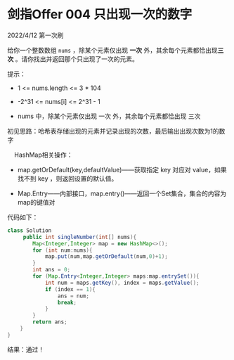 # 剑指Offer 004 只出现一次的数字

2022/4/12 第一次刷

给你一个整数数组 `nums` ，除某个元素仅出现 **一次** 外，其余每个元素都恰出现**三次** 。请你找出并返回那个只出现了一次的元素。

提示：

- 1 <= nums.length <= 3 * 104

- -2^31 <= nums[i] <= 2^31 - 1

- nums 中，除某个元素仅出现 一次 外，其余每个元素都恰出现 三次

初见思路：哈希表存储出现的元素并记录出现的次数，最后输出出现次数为1的数字

    HashMap相关操作：

- map.getOrDefault(key,defaultValue)——获取指定 key 对应对 value，如果找不到 key ，则返回设置的默认值。

- Map.Entry——内部接口，map.entry()——返回一个Set集合，集合的内容为map的键值对

代码如下：

```java
class Solution
     public int singleNumber(int[] nums){
        Map<Integer,Integer> map = new HashMap<>();
        for (int num:nums){
            map.put(num,map.getOrDefault(num,0)+1);
        }
        int ans = 0;
        for (Map.Entry<Integer,Integer> maps:map.entrySet()){
            int num = maps.getKey(), index = maps.getValue();
            if (index == 1){
                ans = num;
                break;
            }
        }
        return ans;
    }
}
```

结果：通过！
